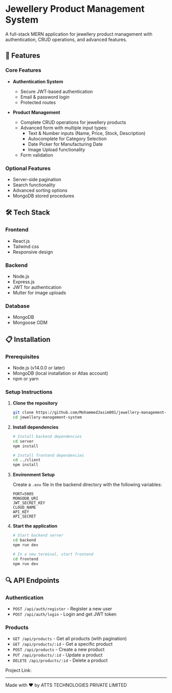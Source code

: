 # Jewellery Product Management System

A full-stack MERN application for jewellery product management with authentication, CRUD operations, and advanced features.

## 🚀 Features

### Core Features
- **Authentication System**
  - Secure JWT-based authentication
  - Email & password login
  - Protected routes

- **Product Management**
  - Complete CRUD operations for jewellery products
  - Advanced form with multiple input types:
    - Text & Number inputs (Name, Price, Stock, Description)
    - Autocomplete for Category Selection
    - Date Picker for Manufacturing Date
    - Image Upload functionality
  - Form validation

### Optional Features
- Server-side pagination
- Search functionality
- Advanced sorting options
- MongoDB stored procedures

## 🛠️ Tech Stack

### Frontend
- React.js
- Tailwind css
- Responsive design

### Backend
- Node.js
- Express.js
- JWT for authentication
- Multer for image uploads

### Database
- MongoDB
- Mongoose ODM

## 📋 Installation

### Prerequisites
- Node.js (v14.0.0 or later)
- MongoDB (local installation or Atlas account)
- npm or yarn

### Setup Instructions

1. **Clone the repository**
   ```bash
   git clone https://github.com/MohammedJasim001/jewellery-management-system.git
   cd jewellery-management-system
   ```

2. **Install dependencies**
   ```bash
   # Install backend dependencies
   cd server
   npm install

   # Install frontend dependencies
   cd ../client
   npm install
   ```

3. **Environment Setup**
   
   Create a `.env` file in the backend directory with the following variables:
   ```
   PORT=5005
   MONGODB_URI
   JWT_SECRET_KEY
   CLOUD_NAME 
   API_KEY
   API_SECRET
   
   ```

4. **Start the application**
   ```bash
   # Start backend server
   cd backend
   npm run dev

   # In a new terminal, start frontend
   cd frontend
   npm run dev
   ```


## 🔍 API Endpoints

### Authentication
- `POST /api/auth/register` - Register a new user
- `POST /api/auth/login` - Login and get JWT token

### Products
- `GET /api/products` - Get all products (with pagination)
- `GET /api/products/:id` - Get a specific product
- `POST /api/products` - Create a new product
- `PUT /api/products/:id` - Update a product
- `DELETE /api/products/:id` - Delete a product



Project Link: 

---

Made with ❤️ by ATTS TECHNOLOGIES PRIVATE LIMITED
